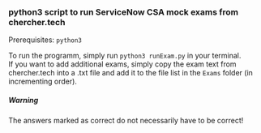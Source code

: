 ### python3 script to run ServiceNow CSA mock exams from chercher.tech 

Prerequisites: `python3`

To run the programm, simply run `python3 runExam.py` in your terminal.  
If you want to add additional exams, simply copy the exam text from chercher.tech into a .txt file and add it to the file list in the `Exams` folder (in incrementing order).
##### Warning
The answers marked as correct do not necessarily have to be correct!
